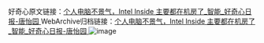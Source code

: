 好奇心原文链接：[个人电脑不景气，Intel Inside 主要都在机房了_智能_好奇心日报-唐怡园 ](https://www.qdaily.com/articles/12203.html)
WebArchive归档链接：[个人电脑不景气，Intel Inside 主要都在机房了_智能_好奇心日报-唐怡园 ](http://web.archive.org/web/20170720175221/http://www.qdaily.com/articles/12203.html)
![image](http://ww3.sinaimg.cn/large/007d5XDply1g3wigc6fqqj30u02t77wh)
